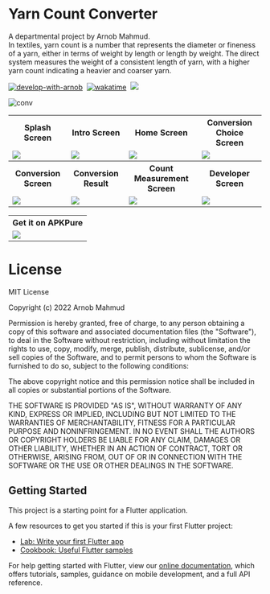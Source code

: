 # Yarn Count Converter

A departmental project by Arnob Mahmud.<br>
In textiles, yarn count is a number that represents the diameter or fineness of a yarn, either in terms of weight by length or length by weight. The direct system measures the weight of a consistent length of yarn, with a higher yarn count indicating a heavier and coarser yarn.


[![develop-with-arnob](https://img.shields.io/badge/Developed%20by-Arnob%20Mahmud-1f425f.svg?style=plastic&logo=visual-studio-code&logoColor=007ACC&labelColor=c3c4d5&color=193507)](https://github.com/ArnobMahmud/)&nbsp;
[![wakatime](https://wakatime.com/badge/user/94bcb058-9915-4d5f-8827-41abbc5319de/project/2c97185d-5bd5-462f-ba70-9cfbd8a2d8fa.svg?style=plastic)](https://wakatime.com/badge/user/94bcb058-9915-4d5f-8827-41abbc5319de/project/2c97185d-5bd5-462f-ba70-9cfbd8a2d8fa)&nbsp;
[![](https://img.shields.io/badge/License-MIT-critical?style=plastic&logo=appveyor&logoColor=a70023&labelColor=lightblue&color=471e61)](https://github.com/ArnobMahmud/Yarn-Count-Converter-App/blob/master/LICENSE)&nbsp;


![conv](https://user-images.githubusercontent.com/60808266/197406439-583fc88a-803e-4ee9-8654-c864fa3e317d.PNG)

<table>
  <tr>
    <th>Splash Screen</th>
    <th>Intro Screen</th>
    <th>Home Screen</th>
    <th>Conversion Choice Screen</th>
  </tr>
  <tr>
     <td>
      <img src="https://github.com/ArnobMahmud/Yarn-Count-Converter-App/assets/60808266/cd9e17b0-a7c0-4ddf-913c-b72994f1a37e">
    </td>
    <td>
      <img src="https://github.com/ArnobMahmud/Yarn-Count-Converter-App/assets/60808266/a25f5be7-4bc9-45a2-8286-b2ae4f5bd6e6">
    </td>
    <td>
      <img src="https://github.com/ArnobMahmud/Yarn-Count-Converter-App/assets/60808266/b1cff6fd-5438-4329-bf19-a6aeedc5ed1f">
    </td> 
    <td>
      <img src="https://github.com/ArnobMahmud/Yarn-Count-Converter-App/assets/60808266/2154b6eb-b1af-4a23-926b-f862186079e4">
    </td>
  </tr>  
  <tr>
    <th>Conversion Screen</th>
    <th>Conversion Result</th>
    <th>Count Measurement Screen</th>  
    <th>Developer Screen</th>
  </tr>
  <tr>
    <td>
      <img src="https://github.com/ArnobMahmud/Yarn-Count-Converter-App/assets/60808266/990d5f48-4615-4691-9432-5c4390f14f1e">
    </td>
    <td>
      <img src="https://github.com/ArnobMahmud/Yarn-Count-Converter-App/assets/60808266/cc5b080c-4a5a-456b-b400-69a5619e5fff">
    </td> 
    <td>
      <img src="https://github.com/ArnobMahmud/Yarn-Count-Converter-App/assets/60808266/bed404ed-f53c-40ec-8f27-958e55ed8b6e">
    </td>
    <td>
      <img src="https://github.com/ArnobMahmud/Yarn-Count-Converter-App/assets/60808266/39cc9604-442c-4cab-9321-1a08251a01aa">
    </td>
  </tr>
</table>

<table>
  <tr>
    <th>Get it on APKPure</th>
  </tr>
  <tr>
    <td rowspan=2><a href="https://apkpure.net/p/com.example.yarn_count_converter"><img src="https://i.redd.it/p7bhcg0vib601.png"></a></td>
  </tr>
</table>

# License

MIT License

Copyright (c) 2022 Arnob Mahmud

Permission is hereby granted, free of charge, to any person obtaining a copy
of this software and associated documentation files (the "Software"), to deal
in the Software without restriction, including without limitation the rights
to use, copy, modify, merge, publish, distribute, sublicense, and/or sell
copies of the Software, and to permit persons to whom the Software is
furnished to do so, subject to the following conditions:

The above copyright notice and this permission notice shall be included in all
copies or substantial portions of the Software.

THE SOFTWARE IS PROVIDED "AS IS", WITHOUT WARRANTY OF ANY KIND, EXPRESS OR
IMPLIED, INCLUDING BUT NOT LIMITED TO THE WARRANTIES OF MERCHANTABILITY,
FITNESS FOR A PARTICULAR PURPOSE AND NONINFRINGEMENT. IN NO EVENT SHALL THE
AUTHORS OR COPYRIGHT HOLDERS BE LIABLE FOR ANY CLAIM, DAMAGES OR OTHER
LIABILITY, WHETHER IN AN ACTION OF CONTRACT, TORT OR OTHERWISE, ARISING FROM,
OUT OF OR IN CONNECTION WITH THE SOFTWARE OR THE USE OR OTHER DEALINGS IN THE
SOFTWARE.

## Getting Started

This project is a starting point for a Flutter application.

A few resources to get you started if this is your first Flutter project:

- [Lab: Write your first Flutter app](https://flutter.dev/docs/get-started/codelab)
- [Cookbook: Useful Flutter samples](https://flutter.dev/docs/cookbook)

For help getting started with Flutter, view our
[online documentation](https://flutter.dev/docs), which offers tutorials,
samples, guidance on mobile development, and a full API reference.
